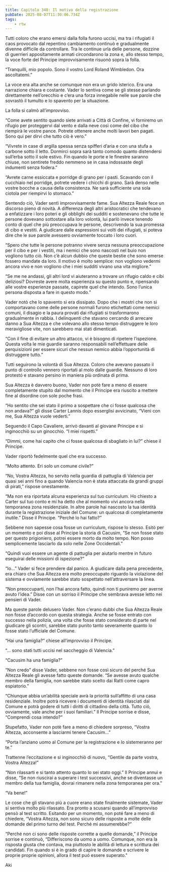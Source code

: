 ```yaml
---
title: Capitolo 340: Il motivo della registrazione
pubDate: 2025-08-07T11:30:06.734Z
tags:
    - rtw
---
```











Tutti coloro che erano emersi dalla folla furono uccisi, ma tra i rifugiati il caos provocato dal repentino cambiamento continuò e gradualmente divenne difficile da controllare. Tra le continue urla delle persone, dozzine di guerrieri appositamente armati circondarono la zona e, allo stesso tempo, la voce forte del Principe improvvisamente risuonò sopra la folla.


“Tranquilli, mio popolo. Sono il vostro Lord Roland Wimbledon. Ora ascoltatemi.”


La voce era alta anche se comunque non era un grido isterico. Era una narrazione chiara e costante. Vader lo sentiva come se gli stesse parlando direttamente nell’orecchio e c’era una forza innegabile nelle sue parole che sovrastò il tumulto e lo spavento per la situazione.


La folla si calmò all’improvviso.


“Come avete sentito quando siete arrivati a Città di Confine, vi forniremo un rifugio per proteggervi dal vento e dalla neve così come del cibo che riempirà le vostre pance. Potrete ottenere anche molti lavori ben pagati. Sono qui per dirvi che tutto ciò è vero.”


“Vivrete in case di argilla spessa senza spifferi d’aria e con una stufa a carbone sotto il letto. Dormirci sopra sarà tanto comodo quanto distendersi sull’erba sotto il sole estivo. Fin quando le porte e le finestre saranno chiuse, non sentirete freddo nemmeno se in casa indossaste degli indumenti senza fodera.”


“Avrete carne essiccata e porridge di grano per i pasti. Scavando con il cucchiaio nel porridge, potrete vedere i chicchi di grano. Sarà denso nelle vostre bocche a causa della consistenza. Ne sarà sufficiente una sola ciotola per riempirvi lo stomaco.”


Sentendo ciò, Vader sentì improvvisamente fame. Sua Altezza Reale fece un discorso pieno di novità. A differenza degli altri aristocratici che tendevano a enfatizzare i loro poteri e gli obblighi dei sudditi e sostenevano che tutte le persone dovevano sottostare alla loro volontà, lui parlò invece tenendo conto di quel che più preoccupava le persone, descrivendo la sua promessa di cibo e vestiti. A giudicare dalle espressioni sui volti dei rifugiati, si poteva dire che le sue parole avessero ovviamente toccato i loro cuori.


“Spero che tutte le persone potranno vivere senza nessuna preoccupazione per il cibo e per i vestiti, ma i nemici che sono nascosti nel buio non vogliono tutto ciò. Non c’è alcun dubbio che queste bestie che sono emerse fossero mandate da loro. Il motivo è molto semplice: non vogliono vedermi ancora vivo e non vogliono che i miei sudditi vivano una vita migliore.”


“Se me ne andassi, gli altri lord vi aiuteranno a trovare un rifugio caldo e cibi deliziosi? Dovreste avere molta esperienza su questo punto e, ripensando alle vostre esperienze passate, capirete quel che intendo. Sono l’unica persona disposta a fare in questo modo.”


Vader notò che lo spavento si era dissipato. Dopo che i mostri che non si comportavano come delle persone normali furono etichettati come nemici comuni, il disagio e la paura provati dai rifugiati si trasformarono gradualmente in rabbia. I delinquenti che stavano cercando di arrecare danno a Sua Altezza e che volevano allo stesso tempo distruggere le loro meravigliose vite, non sarebbero mai stati dimenticati.


“Con il fine di evitare un altro attacco, vi è bisogno di ripetere l’ispezione. Questa volta le mie guardie saranno responsabili nell’effettuare delle perquisizioni per essere sicuri che nessun nemico abbia l’opportunità di distruggere tutto.”


Tutti seguirono la volontà di Sua Altezza. Coloro che avevano passato il punto di controllo vennero riportati al molo dalle guardie. Nessuno di loro protestó e stavano persino in maniera più ordinata di prima.


Sua Altezza è davvero buono, Vader non potè fare a meno di essere completamente stupito dal momento che il Principe era riuscito a mettere fine al disordine con sole poche frasi.


“Ho sentito che sei stato il primo a sospettare che ci fosse qualcosa che non andava?” gli disse Carter Lannis dopo esserglisi avvicinato, “Vieni con me, Sua Altezza vuole vederti.”


Seguendo il Capo Cavaliere, arrivò davanti al giovane Principe e si inginocchiò su un ginocchio. “I miei rispetti.”


“Dimmi, come hai capito che ci fosse qualcosa di sbagliato in lui?” chiese il Principe.


Vader riportò fedelmente quel che era successo.


“Molto attento. Eri solo un comune civile?”


“No, Vostra Altezza, ho servito nella guardia di pattuglia di Valencia per quasi sei anni fino a quando Valencia non è stata attaccata da grandi gruppi di pirati,” rispose onestamente.


“Ma non era riportata alcuna esperienza sul tuo curriculum. Ho chiesto a Carter sul tuo conto e mi ha detto che al momento vivi ancora nella temporanea zona residenziale. In altre parole hai nascosto la tua identità durante la registrazione iniziale del Comune: un qualcosa di completamente inutile.” Disse il Principe. “Perché lo hai fatto?”


Sebbene non sapesse cosa fosse un curriculum, rispose lo stesso. Esitò per un momento e poi disse al Principe la storia di Cacusim, “Se non fosse stato per questo prigioniero, potrei essere morto da molto tempo. Non posso semplicemente lasciarlo da solo nelle Zone Occidentali.”


“Quindi vuoi essere un agente di pattuglia per aiutarlo mentre in futuro eseguirai delle missioni di ispezione?”


“Io…” Vader si fece prendere dal panico. A giudicare dalla pena precedente, era chiaro che Sua Altezza era molto preoccupato riguardo la violazione del sistema e ovviamente sarebbe stato sospettato nell’attraversare la linea.


“Non preoccuparti, non l’hai ancora fatto, quindi non ti puniremo per averne avuto l’idea.” Disse con un sorriso il Principe che sembrava avesse letto nei pensieri di Vader.


Ma queste parole delusero Vader. Non c’erano dubbi che Sua Altezza Reale non fosse d’accordo con questa strategia. Anche se fosse entrato con successo nella polizia, una volta che fosse stato considerato di parte nel giudicare gli scontri, sarebbe stato punito tanto severamente quanto lo fosse stato l’ufficiale del Comune.


“Hai una famiglia?” chiese all’improvviso il Principe.


“… sono stati tutti uccisi nel saccheggio di Valencia.”


“Cacusim ha una famiglia?”


“Non credo” disse Vader, sebbene non fosse così sicuro del perché Sua Altezza Reale gli avesse fatto queste domande. “Se avesse avuto qualche membro della famiglia, non sarebbe stato scelto dai Ratti come capro espiatorio.”


“Chiunque abbia un’abilità speciale avrà la priorità sull’affitto di una casa residenziale. Inoltre potrà ricevere i documenti di identità rilasciati dal Comune e potrà godere di tutti i diritti di cittadino della città. Tutto ciò, ovviamente, vale anche per i suoi familiari.” Il Principe sorrise e disse, “Comprendi cosa intendo?”


Stupefatto, Vader non potè fare a meno di chiedere sorpreso, “Vostra Altezza, acconsente a lasciarmi tenere Cacusim…”


“Porta l’anziano uomo al Comune per la registrazione e lo sistemeranno per te.”


Trattenne l’eccitazione e si inginocchiò di nuovo, “Gentile da parte vostra, Vostra Altezza!”


“Non rilassarti e si tanto attento quanto lo sei stato oggi.” Il Principe annuì e disse, “Se non riuscirai a superare i test successivi, anche se diventasse un membro della tua famiglia, dovrai rimanere nella zona temporanea per ora.”


“Va bene!”


Le cose che gli stavano più a cuore erano state finalmente sistemate, Vader si sentiva molto più rilassato. Era pronto a scusarsi quando all’improvviso pensò al test scritto. Esitando per un momento, non poté fare a meno di chiedere, “Vostra Altezza, non sono sicuro delle risposte a molte delle domande del primo turno del test. Perché mi assumerebbe?”


“Perché non ci sono delle risposte corrette a quelle domande,” il Principe sorrise e continuò, “Differiscono da uomo a uomo. Comunque, non era la risposta giusta che contava, ma piuttosto le abilità di lettura e scrittura dei candidati. Fin quando si è in grado di capire le domande e scrivere le proprie proprie opinioni, allora il test puó essere superato."






Aki 




                                


                                



